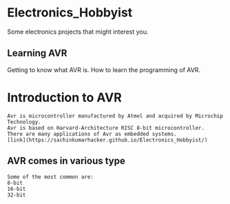 # Electronics_Hobbyist
Some electronics projects that might interest you.

## Learning AVR
Getting to know what AVR is. 
How to learn the programming of AVR.

# Introduction to AVR

    Avr is microcontroller manufactured by Atmel and acquired by Microchip Technology.
    Avr is based on Harvard-Architecture RISC 8-bit microcontroller.
    There are many applications of Avr as embedded systems.
    [link](https://sachinkumarhacker.github.io/Electronics_Hobbyist/)
    

## AVR comes in various type
    
    Some of the most common are:
    8-bit
    16-bit
    32-bit
